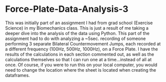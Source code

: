 # Force-Plate-Data-Analysis-3
This was initially part of an assignment I had from grad school (Exercise Science) in my Biomechanics class. This is just a result of me taking a deeper dive into the analysis of the data using Python. This part of the assignment had to do with analyzing a ~5sec. recording of someone performing 3 separate Bilateral Countermovement Jumps, each recorded at a different frequency (100Hz, 500Hz, 1000Hz), on a Force Plate. I have the results of the calculations in each section commented out, as well as the calculations themselves so that I can run one at a time...instead of all at once. Of course, if you were to run this on your local computer, you would need to change the location where the sheet is located when creating the dataframes.
